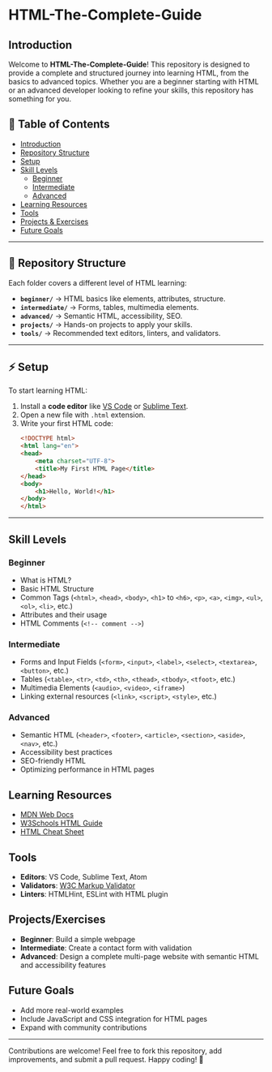 # HTML-The-Complete-Guide

## Introduction
Welcome to **HTML-The-Complete-Guide**! This repository is designed to provide a complete and structured journey into learning HTML, from the basics to advanced topics. Whether you are a beginner starting with HTML or an advanced developer looking to refine your skills, this repository has something for you.

## 📖 Table of Contents
- [Introduction](#introduction)
- [Repository Structure](#repository-structure)
- [Setup](#setup)
- [Skill Levels](#skill-levels)
  - [Beginner](#beginner)
  - [Intermediate](#intermediate)
  - [Advanced](#advanced)
- [Learning Resources](#learning-resources)
- [Tools](#tools)
- [Projects & Exercises](#projects--exercises)
- [Future Goals](#future-goals)

---

## 📂 Repository Structure
Each folder covers a different level of HTML learning:
- **`beginner/`** → HTML basics like elements, attributes, structure.
- **`intermediate/`** → Forms, tables, multimedia elements.
- **`advanced/`** → Semantic HTML, accessibility, SEO.
- **`projects/`** → Hands-on projects to apply your skills.
- **`tools/`** → Recommended text editors, linters, and validators.

---

## ⚡ Setup
To start learning HTML:
1. Install a **code editor** like [VS Code](https://code.visualstudio.com/) or [Sublime Text](https://www.sublimetext.com/).
2. Open a new file with `.html` extension.
3. Write your first HTML code:
   ```html
   <!DOCTYPE html>
   <html lang="en">
   <head>
       <meta charset="UTF-8">
       <title>My First HTML Page</title>
   </head>
   <body>
       <h1>Hello, World!</h1>
   </body>
   </html>

---

## Skill Levels
### Beginner
- What is HTML?
- Basic HTML Structure
- Common Tags (`<html>`, `<head>`, `<body>`, `<h1>` to `<h6>`, `<p>`, `<a>`, `<img>`, `<ul>`, `<ol>`, `<li>`, etc.)
- Attributes and their usage
- HTML Comments (`<!-- comment -->`)

### Intermediate
- Forms and Input Fields (`<form>`, `<input>`, `<label>`, `<select>`, `<textarea>`, `<button>`, etc.)
- Tables (`<table>`, `<tr>`, `<td>`, `<th>`, `<thead>`, `<tbody>`, `<tfoot>`, etc.)
- Multimedia Elements (`<audio>`, `<video>`, `<iframe>`)
- Linking external resources (`<link>`, `<script>`, `<style>`, etc.)

### Advanced
- Semantic HTML (`<header>`, `<footer>`, `<article>`, `<section>`, `<aside>`, `<nav>`, etc.)
- Accessibility best practices
- SEO-friendly HTML
- Optimizing performance in HTML pages

## Learning Resources
- [MDN Web Docs](https://developer.mozilla.org/en-US/docs/Web/HTML)
- [W3Schools HTML Guide](https://www.w3schools.com/html/)
- [HTML Cheat Sheet](https://htmlcheatsheet.com/)

## Tools
- **Editors**: VS Code, Sublime Text, Atom
- **Validators**: [W3C Markup Validator](https://validator.w3.org/)
- **Linters**: HTMLHint, ESLint with HTML plugin

## Projects/Exercises
- **Beginner**: Build a simple webpage
- **Intermediate**: Create a contact form with validation
- **Advanced**: Design a complete multi-page website with semantic HTML and accessibility features

## Future Goals
- Add more real-world examples
- Include JavaScript and CSS integration for HTML pages
- Expand with community contributions

---
Contributions are welcome! Feel free to fork this repository, add improvements, and submit a pull request. Happy coding! 🚀


